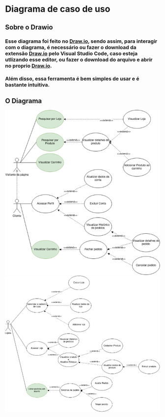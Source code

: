 # Diagrama de caso de uso

## Sobre o Drawio

### Esse diagrama foi feito no [Draw.io](https://app.diagrams.net/), sendo assim, para interagir com o diagrama, é necessário ou fazer o download da extensão [Draw.io](https://app.diagrams.net/) pelo Visual Studio Code, caso esteja utlizando esse editor, ou fazer o download do arquivo e abrir no proprio [Draw.io](https://app.diagrams.net/).

### Além disso, essa ferramenta é bem simples de usar e é bastante intuitiva.

## O Diagrama

![casos de uso do cliente](diagrama_cdu_1.png)
![casos de uso do lojista](diagrama_cdu_2.png)


